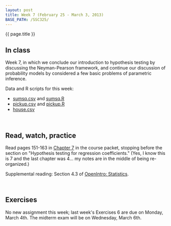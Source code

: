 ```yaml
---
layout: post
title: Week 7 (February 25 - March 3, 2013)
BASE_PATH: /SSC325/
---
```

{{ page.title }}


In class
--------

Week 7, in which we conclude our introduction to hypothesis testing by discussing the Neyman-Pearson framework, and continue our discussion of probability models by considered a few basic problems of parametric inference.

Data and R scripts for this week: 
* [sumsq.csv](http://jgscott.github.com/SSC325/data/sumsq.csv) and [sumsq.R](http://jgscott.github.com/SSC325/r/sumsq.R)
* [pickup.csv](http://jgscott.github.com/SSC325/data/pickup.csv) and [pickup.R](http://jgscott.github.com/SSC325/r/pickup.R)
* [house.csv](http://jgscott.github.com/SSC325/data/house.csv)

<br>

Read, watch, practice
---------------------

Read pages 151-163 in [Chapter 7](http://jgscott.github.com/SSC325/files/07-QuantifyingUncertaintyPart2.pdf) in the course packet, stopping before the section on "Hypothesis testing for regression coefficients." (Yes, I know this is 7 and the last chapter was 4... my notes are in the middle of being re-organized.)

Supplemental reading: Section 4.3 of [OpenIntro: Statistics](http://www.openintro.org/stat/).

<br>

Exercises
---------
No new assignment this week; last week's Exercises 6 are due on Monday, March 4th.  The midterm exam will be on Wednesday, March 6th.